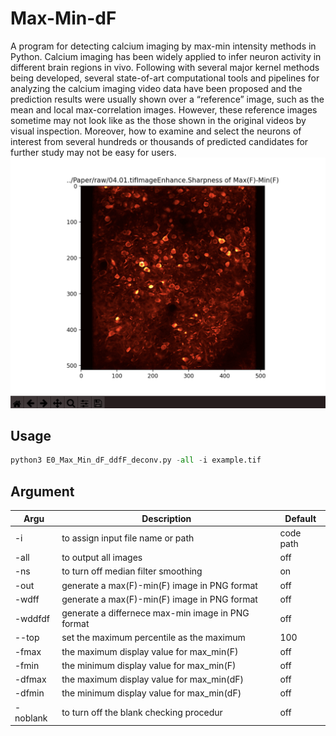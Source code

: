 # Max-Min-dF
A program for detecting calcium imaging by max-min intensity methods in Python. Calcium imaging has been widely applied to infer neuron activity in different brain regions in vivo. Following with several major kernel methods being developed, several state-of-art computational tools and pipelines for analyzing the calcium imaging video data have been proposed and the prediction results were usually shown over a “reference” image, such as the mean and local max-correlation images. However, these reference images sometime may not look like as the those shown in the original videos by visual inspection. Moreover, how to examine and select the neurons of interest from several hundreds or thousands of predicted candidates for further study may not be easy for users.
![plot](./example.png)
## Usage
```Python
python3 E0_Max_Min_dF_ddfF_deconv.py -all -i example.tif
```
## Argument
| Argu | Description | Default |
|-------|-----|------|
| -i       | to assign input file name or path | code path|
| -all     | to output all images | off |
| -ns      | to turn off median filter smoothing  | on |
| -out     | generate a max(F)-min(F) image in PNG format  | off |
| -wdff    | generate a max(F)-min(F) image in PNG format  | off |
| -wddfdf  | generate a differnece max-min image in PNG format  | off |
| --top    | set the maximum percentile as the maximum  | 100 |
| -fmax    | the maximum display value for max_min(F)   | off |
| -fmin    | the minimum display value for max_min(F)   | off |
| -dfmax   | the maximum display value for max_min(dF)  | off |
| -dfmin   | the minimum display value for max_min(dF)  | off |
| -noblank | to turn off the blank checking procedur    | off |
